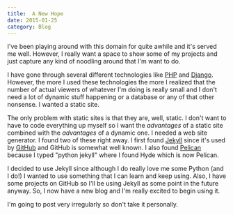 ```yaml
---
title:  A New Hope
date: 2015-01-25
category: Blog
---
```

I've been playing around with this domain for quite awhile and it's served me well. However, I really want a space to show some of my projects and just capture any kind of noodling around that I'm want to do.

I have gone through several different technologies like [PHP][php] and [Django][django]. However, the more I used these technologies the more I realized that the number of actual viewers of whatever I'm doing is really small and I don't need a lot of dynamic stuff happening or a database or any of that other nonsense. I wanted a static site.

The only problem with static sites is that they are, well, static. I don't want to have to code everything up myself so I want the _advantages_ of a static site combined with the _advantages_ of a dynamic one. I needed a web site generator. I found two of these right away. I first found [Jekyll][jekyll] since it's used by [GitHub][github] and GitHub is somewhat well known. I also found [Pelican][pelican] because I typed "python jekyll" where I found Hyde which is now Pelican.

I decided to use Jekyll since although I do really love me some Python (and I do!) I wanted to use something that I can learn and keep using. Also, I have some projects on GitHub so I'll be using Jekyll as some point in the future anyway. So, I now have a new blog and I'm really excited to begin using it.

I'm going to post very irregularly so don't take it personally.

[php]: http://php.net
[django]: https://www.djangoproject.com
[jekyll]: http://jekyllrb.com
[github]: http://github.com
[pelican]: http://docs.getpelican.com/en/3.5.0/